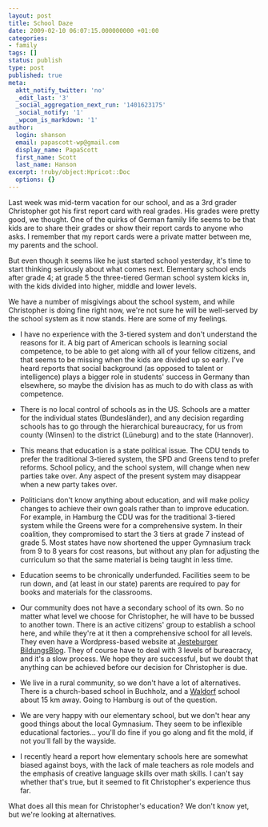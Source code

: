 ```yaml
---
layout: post
title: School Daze
date: 2009-02-10 06:07:15.000000000 +01:00
categories:
- family
tags: []
status: publish
type: post
published: true
meta:
  aktt_notify_twitter: 'no'
  _edit_last: '3'
  _social_aggregation_next_run: '1401623175'
  _social_notify: '1'
  _wpcom_is_markdown: '1'
author:
  login: shanson
  email: papascott-wp@gmail.com
  display_name: PapaScott
  first_name: Scott
  last_name: Hanson
excerpt: !ruby/object:Hpricot::Doc
  options: {}
---
```

<p>Last week was mid-term vacation for our school, and as a 3rd grader Christopher got his first report card with real grades. His grades were pretty good, we thought. One of the quirks of German family life seems to be that kids are to share their grades or show their report cards to anyone who asks. I remember that my report cards were a private matter between me, my parents and the school.</p>
<p>But even though it seems like he just started school yesterday, it's time to start thinking seriously about what comes next. Elementary school ends after grade 4; at grade 5 the three-tiered German school system kicks in, with the kids divided into higher, middle and lower levels.</p>
<p>We have a number of misgivings about the school system, and while Christopher is doing fine right now, we're not sure he will be well-served by the school system as it now stands. Here are some of my feelings.</p>
<ul>
<li>I have no experience with the 3-tiered system and don't understand the reasons for it. A big part of American schools is learning social competence, to be able to get along with all of your fellow citizens, and that seems to be missing when the kids are divided up so early. I've heard reports that social background (as opposed to talent or intelligence) plays a bigger role in students' success in Germany than elsewhere, so maybe the division has as much to do with class as with competence.</li>
<li>
<p>There is no local control of schools as in the US. Schools are a matter for the individual states (Bundesl&auml;nder), and any decision regarding schools has to go through the hierarchical bureaucracy, for us from county (Winsen) to the district (L&uuml;neburg) and to the state (Hannover).</p>
</li>
<li>
<p>This means that education is a state political issue. The CDU tends to prefer the traditional 3-tiered system, the SPD and Greens tend to prefer reforms. School policy, and the school system, will change when new parties take over. Any aspect of the present system may disappear when a new party takes over.</p>
</li>
<li>
<p>Politicians don't know anything about education, and will make policy changes to achieve their own goals rather than to improve education. For example, in Hamburg the CDU was for the traditional 3-tiered system while the Greens were for a comprehensive system. In their coalition, they compromised to start the 3 tiers at grade 7 instead of grade 5. Most states have now shortened the upper Gymnasium track from 9 to 8 years for cost reasons, but without any plan for adjusting the curriculum so that the same material is being taught in less time.</p>
</li>
<li>
<p>Education seems to be chronically underfunded. Facilities seem to be run down, and (at least in our state) parents are required to pay for books and materials for the classrooms.</p>
</li>
<li>
<p>Our community does not have a secondary school of its own. So no matter what level we choose for Christopher, he will have to be bussed to another town. There is an active citizens' group to establish a school here, and while they're at it then a comprehensive school for all levels. They even have a Wordpress-based website at <a href="http://schulkonzept.wordpress.com/">Jesteburger BildungsBlog</a>. They of course have to deal with 3 levels of bureacracy, and it's a slow process. We hope they are successful, but we doubt that anything can be achieved before our decision for Christopher is due.</p>
</li>
<li>
<p>We live in a rural community, so we don't have a lot of alternatives. There is a church-based school in Buchholz, and a <a href="http://en.wikipedia.org/wiki/Waldorf_education">Waldorf</a> school about 15 km away. Going to Hamburg is out of the question.</p>
</li>
<li>
<p>We are very happy with our elementary school, but we don't hear any good things about the local Gymnasium. They seem to be inflexible educational factories... you'll do fine if you go along and fit the mold, if not you'll fall by the wayside.</p>
</li>
<li>
<p>I recently heard a report how elementary schools here are somewhat biased against boys, with the lack of male teachers as role models and the emphasis of creative language skills over math skills. I can't say whether that's true, but it seemed to fit Christopher's experience thus far.</p>
</li>
</ul>
<p>What does all this mean for Christopher's education? We don't know yet, but we're looking at alternatives.</p>
